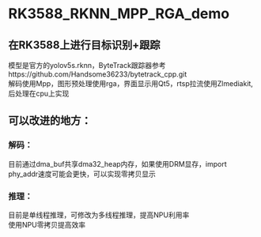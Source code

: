 # RK3588_RKNN_MPP_RGA_demo
## 在RK3588上进行目标识别+跟踪  
模型是官方的yolov5s.rknn，ByteTrack跟踪器参考https://github.com/Handsome36233/bytetrack_cpp.git  
解码使用Mpp，图形预处理使用rga，界面显示用Qt5，rtsp拉流使用Zlmediakit,后处理在cpu上实现  
## 可以改进的地方：  
### 解码：  
目前通过dma_buf共享dma32_heap内存，如果使用DRM显存，import phy_addr速度可能会更快，可以实现零拷贝显示  
### 推理：  
目前是单线程推理，可修改为多线程推理，提高NPU利用率  
使用NPU零拷贝提高效率  

